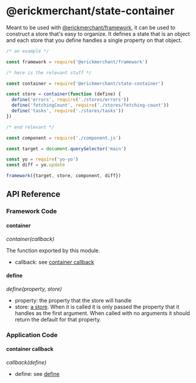 # @erickmerchant/state-container

Meant to be used with [@erickmerchant/framework](https://github.com/erickmerchant/framework), it can be used to construct a store that's easy to organize. It defines a state that is an object and each store that you define handles a single property on that object.

``` javascript
/* an example */

const framework = require('@erickmerchant/framework')

/* here is the relevant stuff */

const container = require('@erickmerchant/state-container')

const store = container(function (define) {
  define('errors', require('./stores/errors'))
  define('fetchingCount', require('./stores/fetching-count'))
  define('tasks', require('./stores/tasks'))
})

/* end relevant */

const component = require('./component.js')

const target = document.querySelector('main')

const yo = require('yo-yo')
const diff = yo.update

framework({target, store, component, diff})
```

## API Reference

### Framework Code

#### container

_container(callback)_

The function exported by this module.

- callback: see [container callback](#container-callback)

#### define

_define(property, store)_

- property: the property that the store will handle
- store: [a store](https://github.com/erickmerchant/framework#store). When it is called it is only passed the property that it handles as the first argument. When called with no arguments it should return the default for that property.

### Application Code

#### container callback

_callback(define)_

- define: see [define](#define)
